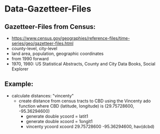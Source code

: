 # Data-Gazetteer-Files

## Gazetteer-Files from Census:
 - https://www.census.gov/geographies/reference-files/time-series/geo/gazetteer-files.html
 - county-level, city-level
 - land area, population, geographic coordinates
 - from 1990 forward
 - 1970, 1980: US Statistical Abstracts, County and City Data Books, Social Explorer
 
## Example: 
 - calculate distances: "vincenty"
      - create distance from census tracts to CBD using the Vincenty ado function where CBD (latitude, longitude) is (29.75728600, -95.36294600)
         - generate double ycoord = latit1
         - generate double xcoord = 1ongit1
         - vincenty ycoord xcoord 29.75728600 -95.36294600, hav(dcbd)
